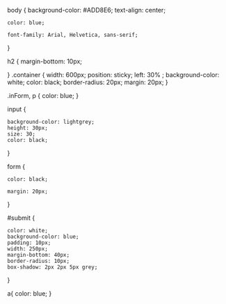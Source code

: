 body {
    background-color:  #ADD8E6;
    text-align: center;

    color: blue;
    
    font-family: Arial, Helvetica, sans-serif;
}

h2 {
    margin-bottom:  10px;

   
}
.container {
    width: 600px;
    position: sticky;
    left: 30% ;
    background-color: white;
    color: black;
    border-radius: 20px;
    margin: 20px;
}

.inForm, p {
    color: blue;
}

input {

    background-color: lightgrey;
    height: 30px;
    size: 30;
    color: black;
}

form {

    color: black;
   
    margin: 20px;
}

#submit {

    color: white;
    background-color: blue;
    padding: 10px;
    width: 250px;
    margin-bottom: 40px;
    border-radius: 10px;
    box-shadow: 2px 2px 5px grey;
    
}

a{
    color: blue;
}
